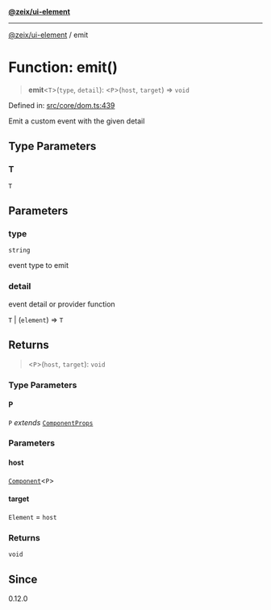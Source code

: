 [**@zeix/ui-element**](../README.md)

***

[@zeix/ui-element](../globals.md) / emit

# Function: emit()

> **emit**\<`T`\>(`type`, `detail`): \<`P`\>(`host`, `target`) => `void`

Defined in: [src/core/dom.ts:439](https://github.com/zeixcom/ui-element/blob/6285025fa3b3778fb2f356dae80a5fa6250ac264/src/core/dom.ts#L439)

Emit a custom event with the given detail

## Type Parameters

### T

`T`

## Parameters

### type

`string`

event type to emit

### detail

event detail or provider function

`T` | (`element`) => `T`

## Returns

> \<`P`\>(`host`, `target`): `void`

### Type Parameters

#### P

`P` *extends* [`ComponentProps`](../type-aliases/ComponentProps.md)

### Parameters

#### host

[`Component`](../type-aliases/Component.md)\<`P`\>

#### target

`Element` = `host`

### Returns

`void`

## Since

0.12.0
